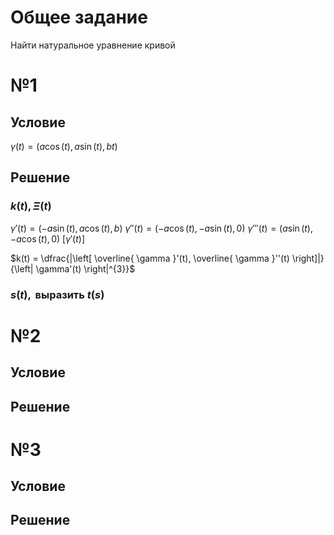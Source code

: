 # Общее задание
Найти натуральное уравнение кривой
# №1
## Условие
$\gamma(t) = \left( a\cos(t), a\sin (t), bt \right)$
## Решение
### $k(t), \Xi(t)$
$\gamma'(t) = \left( -a\sin(t), a\cos(t), b \right)$
$\gamma''(t) = \left( -a\cos(t), -a\sin(t), 0 \right)$
$\gamma'''(t) = \left( a\sin(t), -a\cos(t), 0 \right)$
$\left[ \gamma'(t) \right]$

$k(t) = \dfrac{|\left[ \overline{ \gamma }'(t), \overline{ \gamma }''(t) \right]|}{\left| \gamma'(t) \right|^{3}}$

### $s(t), \text{ выразить } t(s)$

# №2
## Условие
## Решение
# №3
## Условие
## Решение